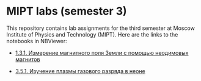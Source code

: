 # MIPT labs (semester 3)

This repository contains lab assignments for the third semester at Moscow Institute of Physics and Technology (MIPT). Here are the links to the notebooks in NBViewer:

- [1.3.1. Измерение магнитного поля Земли с помощью неодимовых магнитов](https://nbviewer.org/github/timofeiryko/mipt-labs-3/blob/master/1-1.3.1/main.ipynb)

- [3.5.1. Изучение плазмы газового разряда в неоне](https://nbviewer.org/github/timofeiryko/mipt-labs-3/blob/master/8-3.5.1/main.ipynb)